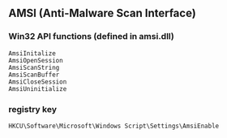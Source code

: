 ## AMSI (Anti-Malware Scan Interface)

### Win32 API functions (defined in amsi.dll)
```
AmsiInitalize
AmsiOpenSession
AmsiScanString
AmsiScanBuffer
AmsiCloseSession
AmsiUninitialize
```

### registry key
```
HKCU\Software\Microsoft\Windows Script\Settings\AmsiEnable
```

